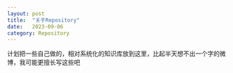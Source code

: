 ```yaml
---
layout: post
title:  "关于Repository"
date:   2023-09-06
category: Repository
---
```


计划把一些自己做的，相对系统化的知识库放到这里，比起半天想不出一个字的微博，我可能更擅长写这些吧

